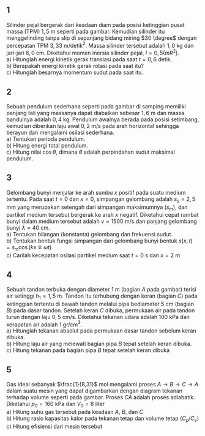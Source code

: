 ## 1
Silinder pejal bergerak dari keadaan diam pada posisi ketinggian pusat massa (TPM) $1,5$ m seperti pada gambar. Kemudian silinder itu menggelinding tanpa slip di sepanjang bidang miring $30 \degree$ dengan percepatan TPM $3,33$ m/detik$^2$. Massa silinder tersebut adalah $1,0$ kg dan jari-jari $6,0$ cm. Diketahui momen inersia silinder pejal, $I = 0,5(mR^2)$.  
a) Hitunglah energi kinetik gerak translasi pada saat $t = 0,6$ detik.  
b) Berapakah energi kinetik gerak rotasi pada saat itu?  
c) Hitunglah besarnya momentum sudut pada saat itu.  

## 2
Sebuah pendulum sederhana seperti pada gambar di samping memiliki panjang tali yang massanya dapat diabaikan sebesar $1,6$ m dan massa bandulnya adalah $0,4$ kg. Pendulum awalnya berada pada posisi setimbang, kemudian diberikan laju awal $0,2$ m/s pada arah horizontal sehingga berayun dan mengalami osilasi sederhana.  
a) Tentukan perioda pendulum.  
b) Hitung energi total pendulum.  
c) Hitung nilai $\cos \theta$, dimana $\theta$ adalah perpindahan sudut maksimal pendulum.  

## 3
Gelombang bunyi menjalar ke arah sumbu $x$ positif pada suatu medium tertentu. Pada saat $t = 0$ dan $x = 0$, simpangan gelombang adalah $s_s = 2,5$ mm yang merupakan setengah dari simpangan maksimumnya $(s_m)$, dan partikel medium tersebut bergerak ke arah $x$ negatif. Diketahui cepat rambat bunyi dalam medium tersebut adalah $v = 1500$ m/s dan panjang gelombang bunyi $\lambda = 40$ cm.  
a) Tentukan bilangan (konstanta) gelombang dan frekuensi sudut.  
b) Tentukan bentuk fungsi simpangan dari gelombang bunyi bentuk $s(x, t) = s_m \cos (kx \mp \omega t)$  
c) Carilah kecepatan osilasi partikel medium saat $t = 0$ s dan $x = 2$ m

## 4
Sebuah tandon terbuka dengan diameter $1$ m (bagian $A$ pada gambar) terisi air setinggi $h_1 = 1,5$ m. Tandon itu terhubung dengan keran (bagian $C$) pada ketinggian tertentu di bawah tandon melalui pipa bediameter $5$ cm (bagian $B$) pada dasar tandon. Setelah keran $C$ dibuka, permukaan air pada tandon turun dengan laju $0,5$ cm/s. Diketahui tekanan udara adalah $100$ kPa dan kerapatan air adalah $1$ gr/cm$^3$.  
a) Hitunglah tekanan absolut pada permukaan dasar tandon sebelum keran dibuka.  
b) Hitung laju air yang melewati bagian pipa $B$ tepat setelah keran dibuka.  
c) Hitung tekanan pada bagian pipa $B$ tepat setelah keran dibuka

## 5
Gas ideal sebanyak $\frac{1}{8,31}$ mol mengalami proses $A \rightarrow B \rightarrow C \rightarrow A$ dalam suatu mesin yang dapat digambarkan dengan diagram tekanan terhadap volume seperti pada gambar. Proses $CA$ adalah proses adiabatik. Diketahui $p_0 = 160$ kPa dan $V_0 = 8$ liter  
a) Hitung suhu gas tersebut pada keadaan $A$, $B$, dan $C$  
b) Hitung rasio kapasitas kalor pada tekanan tetap dan volume tetap $(C_p/C_v)$  
c) Hitung efisiensi dari mesin tersebut

